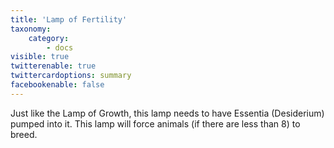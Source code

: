 ```yaml
---
title: 'Lamp of Fertility'
taxonomy:
    category:
        - docs
visible: true
twitterenable: true
twittercardoptions: summary
facebookenable: false
---
```


Just like the Lamp of Growth, this lamp needs to have Essentia (Desiderium) pumped into it. This lamp will force animals (if there are less than 8) to breed.